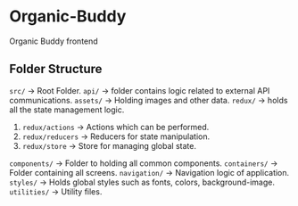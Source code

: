 # Organic-Buddy

Organic Buddy frontend

## Folder Structure

`src/` -> Root Folder.
`api/` -> folder contains logic related to external API communications.
`assets/` -> Holding images and other data.
`redux/` -> holds all the state management logic.

1. `redux/actions` -> Actions which can be performed.
2. `redux/reducers` -> Reducers for state manipulation.
3. `redux/store` -> Store for managing global state.

`components/` -> Folder to holding all common components.
`containers/` -> Folder containing all screens.
`navigation/` -> Navigation logic of application.
`styles/` -> Holds global styles such as fonts, colors, background-image.
`utilities/` -> Utility files.
